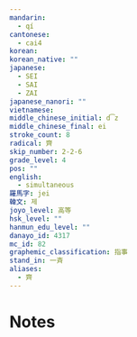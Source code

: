 ```yaml
---
mandarin:
  - qí
cantonese:
  - cai4
korean:
korean_native: ""
japanese:
  - SEI
  - SAI
  - ZAI
japanese_nanori: ""
vietnamese:
middle_chinese_initial: d͡z
middle_chinese_final: ei
stroke_count: 8
radical: 齊
skip_number: 2-2-6
grade_level: 4
pos: ""
english:
  - simultaneous
羅馬字: jei
韓文: 제
joyo_level: 高等
hsk_level: ""
hanmun_edu_level: ""
danayo_id: 4317
mc_id: 82
graphemic_classification: 指事
stand_in: 一斉
aliases:
  - 齊
---
```


# Notes
